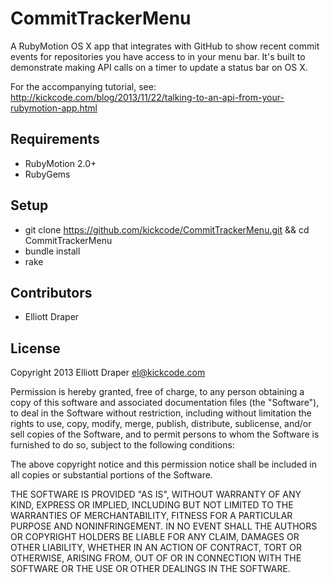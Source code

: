 # CommitTrackerMenu

A RubyMotion OS X app that integrates with GitHub to show recent commit events for repositories you have access to in your menu bar. It's built to demonstrate making API calls on a timer to update a status bar on OS X.

For the accompanying tutorial, see: http://kickcode.com/blog/2013/11/22/talking-to-an-api-from-your-rubymotion-app.html

## Requirements

* RubyMotion 2.0+
* RubyGems

## Setup

* git clone https://github.com/kickcode/CommitTrackerMenu.git && cd CommitTrackerMenu
* bundle install
* rake

## Contributors

* Elliott Draper

## License

Copyright 2013 Elliott Draper <el@kickcode.com>

Permission is hereby granted, free of charge, to any person obtaining
a copy of this software and associated documentation files (the
"Software"), to deal in the Software without restriction, including
without limitation the rights to use, copy, modify, merge, publish,
distribute, sublicense, and/or sell copies of the Software, and to
permit persons to whom the Software is furnished to do so, subject to
the following conditions:

The above copyright notice and this permission notice shall be
included in all copies or substantial portions of the Software.

THE SOFTWARE IS PROVIDED "AS IS", WITHOUT WARRANTY OF ANY KIND,
EXPRESS OR IMPLIED, INCLUDING BUT NOT LIMITED TO THE WARRANTIES OF
MERCHANTABILITY, FITNESS FOR A PARTICULAR PURPOSE AND
NONINFRINGEMENT. IN NO EVENT SHALL THE AUTHORS OR COPYRIGHT HOLDERS BE
LIABLE FOR ANY CLAIM, DAMAGES OR OTHER LIABILITY, WHETHER IN AN ACTION
OF CONTRACT, TORT OR OTHERWISE, ARISING FROM, OUT OF OR IN CONNECTION
WITH THE SOFTWARE OR THE USE OR OTHER DEALINGS IN THE SOFTWARE.
